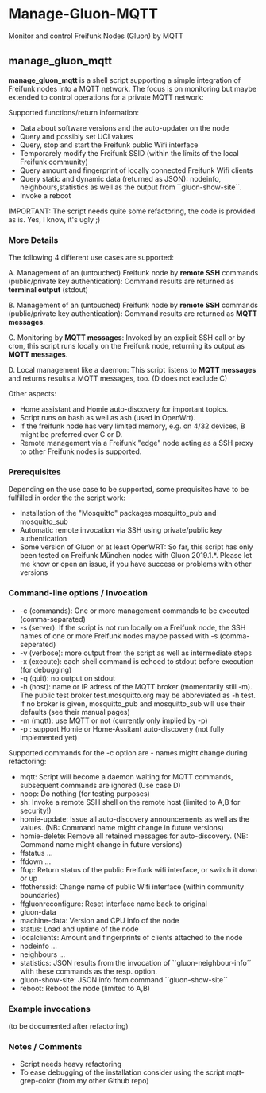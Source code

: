 # Manage-Gluon-MQTT

Monitor and control Freifunk Nodes (Gluon) by MQTT

## manage_gluon_mqtt

**manage_gluon_mqtt** is a shell script supporting a simple integration of Freifunk nodes into a MQTT network. The focus is on monitoring but maybe extended to control operations for a private MQTT network:

Supported functions/return information:

* Data about software versions and the auto-updater on the node
* Query and possibly set UCI values
* Query, stop and start the Freifunk public Wifi interface
* Temporarely modify the Freifunk SSID (within the limits of the local Freifunk community)
* Query amount and fingerprint of locally connected Freifunk Wifi clients
* Query static and dynamic data (returned as JSON): nodeinfo, neighbours,statistics as well as the output from ``gluon-show-site´´.
* Invoke a reboot

IMPORTANT: The script needs quite some refactoring, the code is provided as is. Yes, I know, it's ugly ;)

### More Details

The following 4 different use cases are supported:

A. Management of an (untouched) Freifunk node by **remote SSH** commands (public/private key authentication): Command results are returned as **terminal output** (stdout)

B. Management of an (untouched) Freifunk node by **remote SSH** commands (public/private key authentication): Command results are returned as **MQTT messages**.

C. Monitoring by **MQTT messages**: Invoked by an explicit SSH call or by cron, this script runs locally on the Freifunk node, returning its output as **MQTT messages**.

D. Local management like a daemon: This script listens to **MQTT messages** and returns results a MQTT messages, too. (D does not exclude C)

Other aspects:

* Home assistant and Homie auto-discovery for important topics.
* Script runs on bash as well as ash (used in OpenWrt).
* If the freifunk node has very limited memory, e.g. on 4/32 devices, B might be preferred over C or D.
* Remote management via a Freifunk "edge" node acting as a SSH proxy to other Freifunk nodes is supported.

### Prerequisites

Depending on the use case to be supported, some prequisites have to be fulfilled in order the the script work:

* Installation of the "Mosquitto" packages mosquitto_pub and mosquitto_sub
* Automatic remote invocation via SSH using private/public key authentication
* Some version of Gluon or at least OpenWRT: So far, this script has only been tested on Freifunk München nodes with Gluon 2019.1.*. Please let me know or open an issue, if you have success or problems with other versions

### Command-line options / Invocation

* -c (commands): One or more management commands to be executed (comma-separated)
* -s (server): If the script is not run locally on a Freifunk node, the SSH names of one or more Freifunk nodes maybe passed with -s (comma-seperated)
* -v (verbose): more output from the script as well as intermediate steps
* -x (execute): each shell command is echoed to stdout before execution (for debugging)
* -q (quit): no output on stdout
* -h (host): name or IP adress of the MQTT broker (momentarily still -m).
    The public test broker test.mosquitto.org may be abbreviated as -h test.
    If no broker is given, mosquitto_pub and mosquitto_sub will use their defaults (see their manual pages)
* -m (mqtt): use MQTT or not (currently only implied by -p)
* -p : support Homie or Home-Assitant auto-discovery (not fully implemented yet)

Supported commands for the -c option are - names might change during refactoring:

* mqtt: Script will become a daemon waiting for MQTT commands, subsequent commands are ignored (Use case D)
* noop: Do nothing (for testing purposes)
* sh: Invoke a remote SSH shell on the remote host (limited to A,B for security!)
* homie-update: Issue all auto-discovery announcements as well as the values. (NB: Command name might change in future versions)
* homie-delete: Remove all retained messages for auto-discovery. (NB: Command name might change in future versions)
* ffstatus ...
* ffdown ...
* ffup: Return status of the public Freifunk wifi interface, or switch it down or up
* ffotherssid: Change name of public Wifi interface (within community boundaries)
* ffgluonreconfigure: Reset interface name back to original
* gluon-data
* machine-data: Version and CPU info of the node
* status: Load and uptime of the node
* localclients: Amount and fingerprints of clients attached to the node
* nodeinfo ...
* neighbours ...
* statistics: JSON results from the invocation of ``gluon-neighbour-info´´ with these commands as the resp. option.
* gluon-show-site: JSON info from command ``gluon-show-site´´
* reboot: Reboot the node (limited to A,B)

### Example invocations

(to be documented after refactoring)

### Notes / Comments

* Script needs heavy refactoring
* To ease debugging of the installation consider using the script mqtt-grep-color (from my other Github repo)